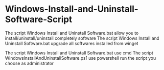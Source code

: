 # Windows-Install-and-Uninstall-Software-Script
The script Windows Install and Uninstall Software.bat allow you to install/uninstall/uninstall completely software
The script Windows Install and Uninstall Software.bat upgrade all softwares installed from winget

The script Windows Install and Uninstall Software.bat use cmd
The script WindowsInstallAndUninstallSoftware.ps1 use powershell
run the script you choose as administrator

